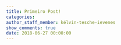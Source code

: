 ```yaml
---
title: Primeiro Post!
categories:
author_staff_member: kélvin-tesche-ievenes
show_comments: true
date: 2018-06-27 00:00:00
---
```


